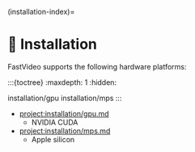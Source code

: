 (installation-index)=

# 🔧 Installation

FastVideo supports the following hardware platforms:

:::{toctree}
:maxdepth: 1
:hidden:

installation/gpu
installation/mps
:::

- <project:installation/gpu.md>
  - NVIDIA CUDA
- <project:installation/mps.md>
  - Apple silicon
